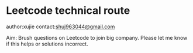 # Leetcode technical route
author:xujie
contact:shuj963044@gmail.com

Aim: Brush questions on Leetcode to join big company. 
Please let me know if this helps or solutions incorrect.


